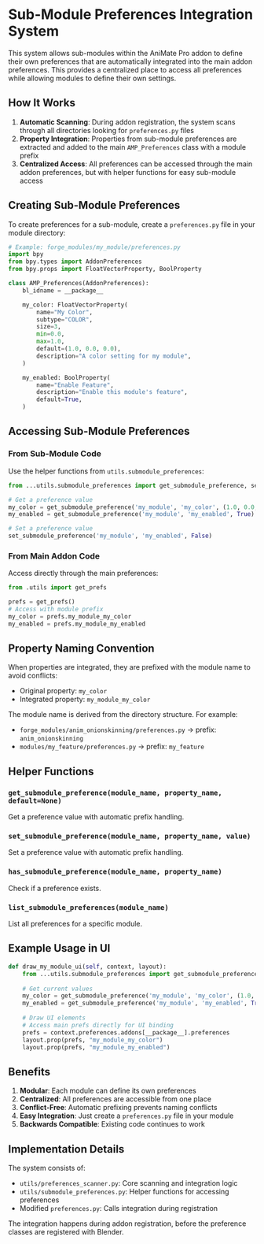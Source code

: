 # Sub-Module Preferences Integration System

This system allows sub-modules within the AniMate Pro addon to define their own preferences that are automatically integrated into the main addon preferences. This provides a centralized place to access all preferences while allowing modules to define their own settings.

## How It Works

1. **Automatic Scanning**: During addon registration, the system scans through all directories looking for `preferences.py` files
2. **Property Integration**: Properties from sub-module preferences are extracted and added to the main `AMP_Preferences` class with a module prefix
3. **Centralized Access**: All preferences can be accessed through the main addon preferences, but with helper functions for easy sub-module access

## Creating Sub-Module Preferences

To create preferences for a sub-module, create a `preferences.py` file in your module directory:

```python
# Example: forge_modules/my_module/preferences.py
import bpy
from bpy.types import AddonPreferences
from bpy.props import FloatVectorProperty, BoolProperty

class AMP_Preferences(AddonPreferences):
    bl_idname = __package__

    my_color: FloatVectorProperty(
        name="My Color",
        subtype="COLOR",
        size=3,
        min=0.0,
        max=1.0,
        default=(1.0, 0.0, 0.0),
        description="A color setting for my module",
    )

    my_enabled: BoolProperty(
        name="Enable Feature",
        description="Enable this module's feature",
        default=True,
    )
```

## Accessing Sub-Module Preferences

### From Sub-Module Code

Use the helper functions from `utils.submodule_preferences`:

```python
from ...utils.submodule_preferences import get_submodule_preference, set_submodule_preference

# Get a preference value
my_color = get_submodule_preference('my_module', 'my_color', (1.0, 0.0, 0.0))
my_enabled = get_submodule_preference('my_module', 'my_enabled', True)

# Set a preference value  
set_submodule_preference('my_module', 'my_enabled', False)
```

### From Main Addon Code

Access directly through the main preferences:

```python
from .utils import get_prefs

prefs = get_prefs()
# Access with module prefix
my_color = prefs.my_module_my_color
my_enabled = prefs.my_module_my_enabled
```

## Property Naming Convention

When properties are integrated, they are prefixed with the module name to avoid conflicts:

- Original property: `my_color`  
- Integrated property: `my_module_my_color`

The module name is derived from the directory structure. For example:
- `forge_modules/anim_onionskinning/preferences.py` → prefix: `anim_onionskinning`
- `modules/my_feature/preferences.py` → prefix: `my_feature`

## Helper Functions

### `get_submodule_preference(module_name, property_name, default=None)`
Get a preference value with automatic prefix handling.

### `set_submodule_preference(module_name, property_name, value)`
Set a preference value with automatic prefix handling.

### `has_submodule_preference(module_name, property_name)`  
Check if a preference exists.

### `list_submodule_preferences(module_name)`
List all preferences for a specific module.

## Example Usage in UI

```python
def draw_my_module_ui(self, context, layout):
    from ...utils.submodule_preferences import get_submodule_preference
    
    # Get current values
    my_color = get_submodule_preference('my_module', 'my_color', (1.0, 0.0, 0.0))
    my_enabled = get_submodule_preference('my_module', 'my_enabled', True)
    
    # Draw UI elements
    # Access main prefs directly for UI binding
    prefs = context.preferences.addons[__package__].preferences
    layout.prop(prefs, "my_module_my_color")
    layout.prop(prefs, "my_module_my_enabled")
```

## Benefits

1. **Modular**: Each module can define its own preferences
2. **Centralized**: All preferences are accessible from one place
3. **Conflict-Free**: Automatic prefixing prevents naming conflicts
4. **Easy Integration**: Just create a `preferences.py` file in your module
5. **Backwards Compatible**: Existing code continues to work

## Implementation Details

The system consists of:

- `utils/preferences_scanner.py`: Core scanning and integration logic
- `utils/submodule_preferences.py`: Helper functions for accessing preferences
- Modified `preferences.py`: Calls integration during registration

The integration happens during addon registration, before the preference classes are registered with Blender.
